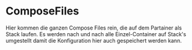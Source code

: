 ﻿# ComposeFiles

Hier kommen die ganzen Compose Files rein, die auf dem Partainer als Stack laufen.
Es werden nach und nach alle Einzel-Container auf Stack's umgestellt damit die Konfiguration hier auch gespeichert werden kann.


